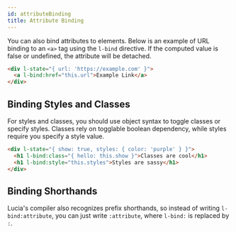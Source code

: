 ```yaml
---
id: attributeBinding
title: Attribute Binding
---
```


You can also bind attributes to elements. Below is an example of URL binding to an `<a>` tag using the `l-bind` directive. If the computed value is false or undefined, the attribute will be detached.

```html
<div l-state="{ url: 'https://example.com' }">
  <a l-bind:href="this.url">Example Link</a>
</div>
```

## Binding Styles and Classes

For styles and classes, you should use object syntax to toggle classes or specify styles. Classes rely on togglable boolean dependency, while styles require you specify a style value.

```html
<div l-state="{ show: true, styles: { color: 'purple' } }">
  <h1 l-bind:class="{ hello: this.show }">Classes are cool</h1>
  <h1 l-bind:style="this.styles">Styles are sassy</h1>
</div>
```

## Binding Shorthands

Lucia's compiler also recognizes prefix shorthands, so instead of writing `l-bind:attribute`, you can just write `:attribute`, where `l-bind:` is replaced by `:`.
